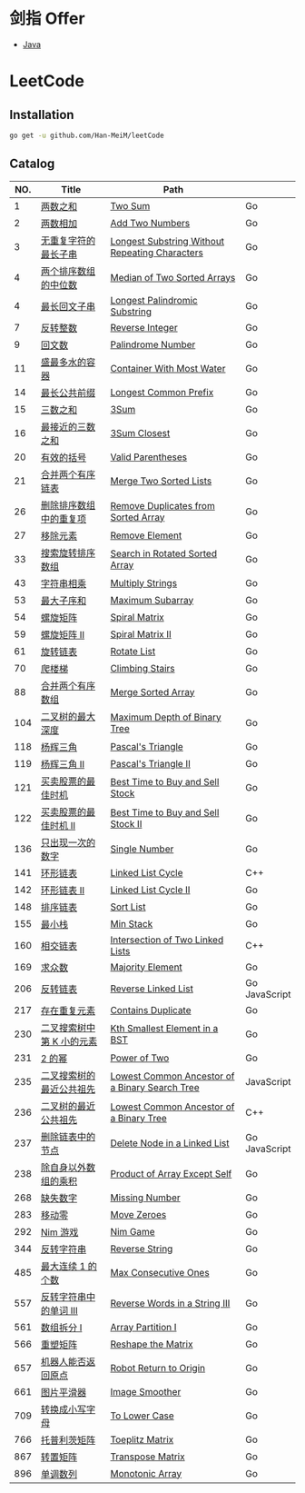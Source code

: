 # 剑指 Offer

- [Java](https://github.com/Han-MeiM/leetCode/tree/master/SwordOffer)

# LeetCode

## Installation

```sh
go get -u github.com/Han-MeiM/leetCode
```

## Catalog

| NO. | Title                                                                                                       | Path                                                    |                    |
| --- | ----------------------------------------------------------------------------------------------------------- | ------------------------------------------------------- | ------------------ |
| 1   | [两数之和](https://leetcode-cn.com/problems/two-sum)                                                        | [Two Sum](./001)                                        | Go                 |
| 2   | [两数相加](https://leetcode-cn.com/problems/add-two-numbers)                                                | [Add Two Numbers](./002)                                | Go                 |
| 3   | [无重复字符的最长子串](https://leetcode-cn.com/problems/longest-substring-without-repeating-characters)     | [Longest Substring Without Repeating Characters](./003) | Go                 |
| 4   | [两个排序数组的中位数](https://leetcode-cn.com/problems/median-of-two-sorted-arrays)                        | [Median of Two Sorted Arrays](./004)                    | Go                 |
| 4   | [最长回文子串](https://leetcode-cn.com/problems/longest-palindromic-substring)                              | [Longest Palindromic Substring](./005)                  | Go                 |
| 7   | [反转整数](https://leetcode-cn.com/problems/reverse-integer)                                                | [Reverse Integer](./007)                                | Go                 |
| 9   | [回文数](https://leetcode-cn.com/problems/palindrome-number)                                                | [Palindrome Number](./009)                              | Go                 |
| 11  | [盛最多水的容器](https://leetcode-cn.com/problems/container-with-most-water)                                | [Container With Most Water](./011)                      | Go                 |
| 14  | [最长公共前缀](https://leetcode-cn.com/problems/longest-common-prefix)                                      | [Longest Common Prefix](./014)                          | Go                 |
| 15  | [三数之和](https://leetcode-cn.com/problems/3sum)                                                           | [3Sum](./15)                                            | Go                 |
| 16  | [最接近的三数之和](https://leetcode-cn.com/problems/3sum-closest)                                           | [3Sum Closest](./016)                                   | Go                 |
| 20  | [有效的括号](https://leetcode-cn.com/problems/valid-parentheses)                                            | [Valid Parentheses](./020)                              | Go                 |
| 21  | [合并两个有序链表](https://leetcode-cn.com/problems/merge-two-sorted-lists)                                 | [Merge Two Sorted Lists](./021)                         | Go                 |
| 26  | [删除排序数组中的重复项](https://leetcode-cn.com/problems/remove-duplicates-from-sorted-array)              | [Remove Duplicates from Sorted Array](./026)            | Go                 |
| 27  | [移除元素](https://leetcode-cn.com/problems/remove-element)                                                 | [Remove Element](./027)                                 | Go                 |
| 33  | [搜索旋转排序数组](https://leetcode-cn.com/problems/search-in-rotated-sorted-array)                         | [Search in Rotated Sorted Array](./033)                 | Go                 |
| 43  | [字符串相乘](https://leetcode-cn.com/problems/multiply-strings)                                             | [Multiply Strings](./043)                               | Go                 |
| 53  | [最大子序和](https://leetcode-cn.com/problems/maximum-subarray)                                             | [Maximum Subarray](./053)                               | Go                 |
| 54  | [螺旋矩阵](https://leetcode-cn.com/problems/spiral-matrix)                                                  | [Spiral Matrix](./054)                                  | Go                 |
| 59  | [螺旋矩阵 II](https://leetcode-cn.com/problems/spiral-matrix-ii)                                            | [Spiral Matrix II](./054)                               | Go                 |
| 61  | [旋转链表](https://leetcode-cn.com/problems/rotate-list)                                                    | [Rotate List](./061)                                    | Go                 |
| 70  | [爬楼梯](https://leetcode-cn.com/problems/climbing-stairs)                                                  | [Climbing Stairs](./070)                                | Go                 |
| 88  | [合并两个有序数组](https://leetcode-cn.com/problems/merge-sorted-array)                                     | [Merge Sorted Array](./088)                             | Go                 |
| 104 | [二叉树的最大深度](https://leetcode-cn.com/problems/maximum-depth-of-binary-tree)                           | [Maximum Depth of Binary Tree](./104)                   | Go                 |
| 118 | [杨辉三角](https://leetcode-cn.com/problems/pascals-triangle)                                               | [Pascal's Triangle](./118)                              | Go                 |
| 119 | [杨辉三角 II](https://leetcode-cn.com/problems/pascals-triangle-ii)                                         | [Pascal's Triangle II]()                                | Go                 |
| 121 | [买卖股票的最佳时机](https://leetcode-cn.com/problems/best-time-to-buy-and-sell-stock)                      | [Best Time to Buy and Sell Stock](./121)                | Go                 |
| 122 | [买卖股票的最佳时机 II](https://leetcode-cn.com/problems/best-time-to-buy-and-sell-stock-ii)                | [Best Time to Buy and Sell Stock II](./122)             | Go                 |
| 136 | [只出现一次的数字](https://leetcode-cn.com/problems/single-number)                                          | [Single Number](./136)                                  | Go                 |
| 141 | [环形链表](https://leetcode-cn.com/problems/linked-list-cycle)                                              | [Linked List Cycle](./141)                              | C++                |
| 142 | [环形链表 II](https://leetcode-cn.com/problems/linked-list-cycle-ii)                                        | [Linked List Cycle II](./142)                           | Go                 |
| 148 | [排序链表](https://leetcode-cn.com/problems/sort-list)                                                      | [Sort List](./148)                                      | Go                 |
| 155 | [最小栈](https://leetcode-cn.com/problems/min-stack)                                                        | [Min Stack](./155)                                      | Go                 |
| 160 | [相交链表](https://leetcode-cn.com/problems/intersection-of-two-linked-lists)                               | [Intersection of Two Linked Lists](./160)               | C++                |
| 169 | [求众数](https://leetcode-cn.com/problems/majority-element)                                                 | [Majority Element](./169)                               | Go                 |
| 206 | [反转链表](https://leetcode-cn.com/problems/reverse-linked-list)                                            | [Reverse Linked List](./206)                            | Go<br />JavaScript |
| 217 | [存在重复元素](https://leetcode-cn.com/problems/contains-duplicate)                                         | [Contains Duplicate](./217)                             | Go                 |
| 230 | [二叉搜索树中第 K 小的元素](https://leetcode-cn.com/problems/kth-smallest-element-in-a-bst)                 | [Kth Smallest Element in a BST](./230)                  | Go                 |
| 231 | [2 的幂](https://leetcode-cn.com/problems/power-of-two)                                                     | [Power of Two](./231.%20Power%20of%20Two)               | Go                 |
| 235 | [二叉搜索树的最近公共祖先](https://leetcode-cn.com/problems/lowest-common-ancestor-of-a-binary-search-tree) | [Lowest Common Ancestor of a Binary Search Tree](./235) | JavaScript         |
| 236 | [二叉树的最近公共祖先](https://leetcode-cn.com/problems/lowest-common-ancestor-of-a-binary-tree)            | [Lowest Common Ancestor of a Binary Tree](./236)        | C++                |
| 237 | [删除链表中的节点](https://leetcode-cn.com/problems/delete-node-in-a-linked-list)                           | [Delete Node in a Linked List](./237)                   | Go<br />JavaScript |
| 238 | [除自身以外数组的乘积](https://leetcode-cn.com/problems/product-of-array-except-self)                       | [Product of Array Except Self](./237)                   | Go                 |
| 268 | [缺失数字](https://leetcode-cn.com/problems/missing-number)                                                 | [Missing Number](./268)                                 | Go                 |
| 283 | [移动零](https://leetcode-cn.com/problems/move-zeroes)                                                      | [Move Zeroes](./283)                                    | Go                 |
| 292 | [Nim 游戏](https://leetcode-cn.com/problems/nim-game)                                                       | [Nim Game](./292)                                       | Go                 |
| 344 | [反转字符串](https://leetcode-cn.com/problems/reverse-string)                                               | [Reverse String](./344)                                 | Go                 |
| 485 | [最大连续 1 的个数](https://leetcode-cn.com/problems/max-consecutive-ones)                                  | [Max Consecutive Ones](./485)                           | Go                 |
| 557 | [反转字符串中的单词 III](https://leetcode-cn.com/problems/reverse-words-in-a-string-iii)                    | [Reverse Words in a String III](./557)                  | Go                 |
| 561 | [数组拆分 I](https://leetcode-cn.com/problems/array-partition-i)                                            | [Array Partition I](./561)                              | Go                 |
| 566 | [重塑矩阵](https://leetcode-cn.com/problems/reshape-the-matrix)                                             | [Reshape the Matrix](./566)                             | Go                 |
| 657 | [机器人能否返回原点](https://leetcode-cn.com/problems/robot-return-to-origin)                               | [Robot Return to Origin](./657)                         | Go                 |
| 661 | [图片平滑器](https://leetcode-cn.com/problems/image-smoother)                                               | [Image Smoother](./661)                                 | Go                 |
| 709 | [转换成小写字母](https://leetcode-cn.com/problems/to-lower-case)                                            | [To Lower Case](./709)                                  | Go                 |
| 766 | [托普利茨矩阵](https://leetcode-cn.com/problems/toeplitz-matrix)                                            | [Toeplitz Matrix](./766)                                | Go                 |
| 867 | [转置矩阵](https://leetcode-cn.com/problems/transpose-matrix)                                               | [Transpose Matrix](./867)                               | Go                 |
| 896 | [单调数列](https://leetcode-cn.com/problems/monotonic-array)                                                | [Monotonic Array](./896)                                | Go                 |
